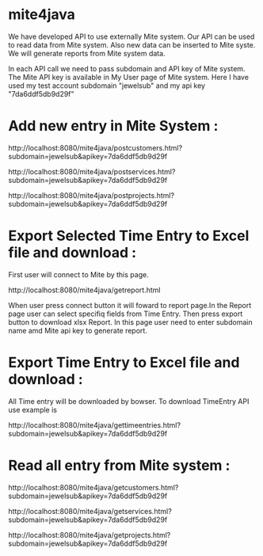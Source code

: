 mite4java
=========

We have developed API to use externally Mite system. Our API can be used to read data from Mite system. Also new
data can be inserted to Mite syste. We will generate reports from Mite system data.

In each API call we need to pass subdomain and API key of Mite system. The Mite API key is available in My User page of Mite system. Here I have used my test account subdomain "jewelsub" 
and my api key "7da6ddf5db9d29f"

Add new entry in Mite System :
============================
http://localhost:8080/mite4java/postcustomers.html?subdomain=jewelsub&apikey=7da6ddf5db9d29f

http://localhost:8080/mite4java/postservices.html?subdomain=jewelsub&apikey=7da6ddf5db9d29f

http://localhost:8080/mite4java/postprojects.html?subdomain=jewelsub&apikey=7da6ddf5db9d29f

Export Selected Time Entry to Excel file and download :
============================================
First user will connect to Mite by this page. 

http://localhost:8080/mite4java/getreport.html

When user press connect button it will foward to report page.In the Report page user can select specifiq fields from Time Entry. Then press export button 
to download xlsx Report. In this page user need to enter subdomain name amd Mite api key to generate report.


Export Time Entry to Excel file and download :
============================================
All Time entry will be downloaded by bowser. To download TimeEntry API use example is 

http://localhost:8080/mite4java/gettimeentries.html?subdomain=jewelsub&apikey=7da6ddf5db9d29f


Read all entry from Mite system :
===============================
http://localhost:8080/mite4java/getcustomers.html?subdomain=jewelsub&apikey=7da6ddf5db9d29f

http://localhost:8080/mite4java/getservices.html?subdomain=jewelsub&apikey=7da6ddf5db9d29f

http://localhost:8080/mite4java/getprojects.html?subdomain=jewelsub&apikey=7da6ddf5db9d29f
